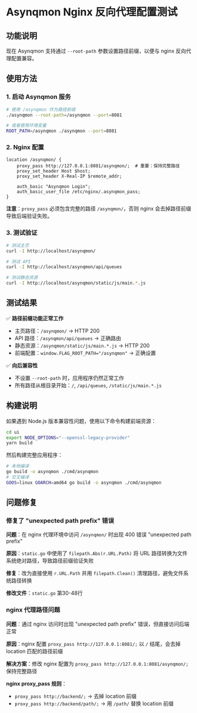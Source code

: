 # Asynqmon Nginx 反向代理配置测试

## 功能说明

现在 Asynqmon 支持通过 `--root-path` 参数设置路径前缀，以便与 nginx 反向代理配置兼容。

## 使用方法

### 1. 启动 Asynqmon 服务

```bash
# 使用 /asynqmon 作为路径前缀
./asynqmon --root-path=/asynqmon --port=8081

# 或者使用环境变量
ROOT_PATH=/asynqmon ./asynqmon --port=8081
```

### 2. Nginx 配置

```nginx
location /asynqmon/ {
    proxy_pass http://127.0.0.1:8081/asynqmon/;  # 重要：保持完整路径
    proxy_set_header Host $host;
    proxy_set_header X-Real-IP $remote_addr;

    auth_basic "Asynqmon Login";
    auth_basic_user_file /etc/nginx/.asynqmon_pass;
}
```

**注意**：`proxy_pass` 必须包含完整的路径 `/asynqmon/`，否则 nginx 会去掉路径前缀导致后端验证失败。

### 3. 测试验证

```bash
# 测试主页
curl -I http://localhost/asynqmon/

# 测试 API
curl -I http://localhost/asynqmon/api/queues

# 测试静态资源
curl -I http://localhost/asynqmon/static/js/main.*.js
```

## 测试结果

✅ **路径前缀功能正常工作**
- 主页路径：`/asynqmon/` → HTTP 200
- API 路径：`/asynqmon/api/queues` → 正确路由
- 静态资源：`/asynqmon/static/js/main.*.js` → HTTP 200
- 前端配置：`window.FLAG_ROOT_PATH="/asynqmon"` → 正确设置

✅ **向后兼容性**
- 不设置 `--root-path` 时，应用程序仍然正常工作
- 所有路径从根目录开始：`/`, `/api/queues`, `/static/js/main.*.js`

## 构建说明

如果遇到 Node.js 版本兼容性问题，使用以下命令构建前端资源：

```bash
cd ui
export NODE_OPTIONS="--openssl-legacy-provider"
yarn build
```

然后构建完整应用程序：

```bash
# 本地编译
go build -o asynqmon ./cmd/asynqmon
# 交叉编译
GOOS=linux GOARCH=amd64 go build -o asynqmon ./cmd/asynqmon
```

## 问题修复

### 修复了 "unexpected path prefix" 错误

**问题**：在 nginx 代理环境中访问 `/asynqmon/` 时出现 400 错误 "unexpected path prefix"

**原因**：`static.go` 中使用了 `filepath.Abs(r.URL.Path)` 将 URL 路径转换为文件系统绝对路径，导致路径前缀验证失败

**修复**：改为直接使用 `r.URL.Path` 并用 `filepath.Clean()` 清理路径，避免文件系统路径转换

**修改文件**：`static.go` 第30-48行

### nginx 代理路径问题

**问题**：通过 nginx 访问时出现 "unexpected path prefix" 错误，但直接访问后端正常

**原因**：nginx 配置 `proxy_pass http://127.0.0.1:8081/;` 以 `/` 结尾，会去掉 location 匹配的路径前缀

**解决方案**：修改 nginx 配置为 `proxy_pass http://127.0.0.1:8081/asynqmon/;` 保持完整路径

**nginx proxy_pass 规则**：
- `proxy_pass http://backend/;` → 去掉 location 前缀
- `proxy_pass http://backend/path/;` → 用 `/path/` 替换 location 前缀
